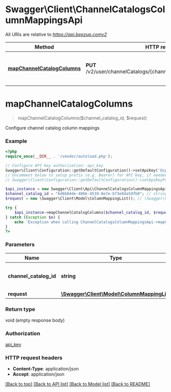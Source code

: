 # Swagger\Client\ChannelCatalogsColumnMappingsApi

All URIs are relative to *https://api.beezup.comv2*

Method | HTTP request | Description
------------- | ------------- | -------------
[**mapChannelCatalogColumns**](ChannelCatalogsColumnMappingsApi.md#mapChannelCatalogColumns) | **PUT** /v2/user/channelCatalogs/{channelCatalogId}/columnMappings | Configure channel catalog column mappings


# **mapChannelCatalogColumns**
> mapChannelCatalogColumns($channel_catalog_id, $request)

Configure channel catalog column mappings

### Example
```php
<?php
require_once(__DIR__ . '/vendor/autoload.php');

// Configure API key authorization: api_key
Swagger\Client\Configuration::getDefaultConfiguration()->setApiKey('Ocp-Apim-Subscription-Key', 'YOUR_API_KEY');
// Uncomment below to setup prefix (e.g. Bearer) for API key, if needed
// Swagger\Client\Configuration::getDefaultConfiguration()->setApiKeyPrefix('Ocp-Apim-Subscription-Key', 'Bearer');

$api_instance = new Swagger\Client\Api\ChannelCatalogsColumnMappingsApi();
$channel_catalog_id = "6d6b04de-406b-4539-8e7e-bf3e8da5dfb0"; // string | The channel catalog identifier
$request = new \Swagger\Client\Model\ColumnMappingList(); // \Swagger\Client\Model\ColumnMappingList | 

try {
    $api_instance->mapChannelCatalogColumns($channel_catalog_id, $request);
} catch (Exception $e) {
    echo 'Exception when calling ChannelCatalogsColumnMappingsApi->mapChannelCatalogColumns: ', $e->getMessage(), PHP_EOL;
}
?>
```

### Parameters

Name | Type | Description  | Notes
------------- | ------------- | ------------- | -------------
 **channel_catalog_id** | **string**| The channel catalog identifier |
 **request** | [**\Swagger\Client\Model\ColumnMappingList**](../Model/\Swagger\Client\Model\ColumnMappingList.md)|  |

### Return type

void (empty response body)

### Authorization

[api_key](../../README.md#api_key)

### HTTP request headers

 - **Content-Type**: application/json
 - **Accept**: application/json

[[Back to top]](#) [[Back to API list]](../../README.md#documentation-for-api-endpoints) [[Back to Model list]](../../README.md#documentation-for-models) [[Back to README]](../../README.md)

